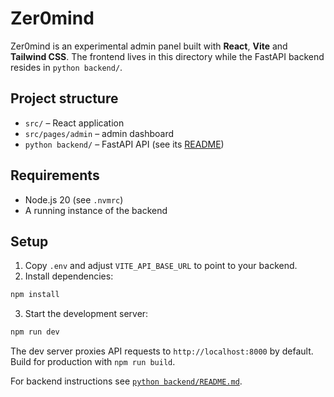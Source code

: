 # Zer0mind

Zer0mind is an experimental admin panel built with **React**, **Vite** and **Tailwind CSS**.  The frontend lives in this directory while the FastAPI backend resides in `python backend/`.

## Project structure

- `src/` – React application
- `src/pages/admin` – admin dashboard
- `python backend/` – FastAPI API (see its [README](python%20backend/README.md))

## Requirements

- Node.js 20 (see `.nvmrc`)
- A running instance of the backend

## Setup

1. Copy `.env` and adjust `VITE_API_BASE_URL` to point to your backend.
2. Install dependencies:

```bash
npm install
```

3. Start the development server:

```bash
npm run dev
```

The dev server proxies API requests to `http://localhost:8000` by default.  Build for production with `npm run build`.

For backend instructions see [`python backend/README.md`](python%20backend/README.md).

